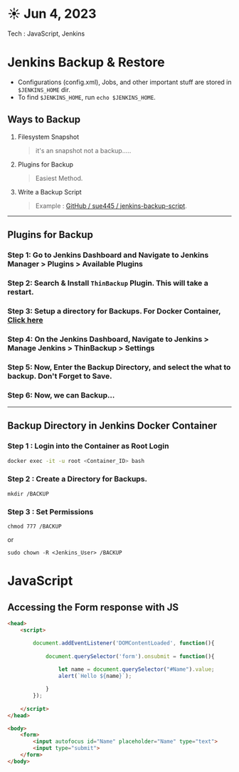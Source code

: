 # ☀️ Jun 4, 2023
Tech : JavaScript, Jenkins

# Jenkins Backup & Restore

- Configurations (config.xml), Jobs, and other important stuff are stored in `$JENKINS_HOME` dir.
- To find `$JENKINS_HOME`, run `echo $JENKINS_HOME`.

## Ways to Backup

1. Filesystem Snapshot
    > it's an snapshot not a backup.....

2. Plugins for Backup
    > Easiest Method.

3. Write a Backup Script
    > Example : [GitHub / sue445 / jenkins-backup-script](https://github.com/sue445/jenkins-backup-script).

<hr>
 
## Plugins for Backup

### **Step 1**: Go to Jenkins Dashboard and Navigate to Jenkins Manager > Plugins > Available Plugins

### **Step 2**: Search & Install `ThinBackup` Plugin. This will take a restart.

### **Step 3**: Setup a directory for Backups. For Docker Container, [Click here](#backup-directory-in-jenkins-docker-container)

### **Step 4**: On the Jenkins Dashboard, Navigate to Jenkins > Manage Jenkins > ThinBackup > Settings

### **Step 5**: Now, Enter the Backup Directory, and select the what to backup. Don't Forget to Save. 

### **Step 6**: Now, we can Backup...

<hr>

## Backup Directory in Jenkins Docker Container

### Step 1 : Login into the Container as Root Login

``` bash
docker exec -it -u root <Container_ID> bash
```

### Step 2 : Create a Directory for Backups.

``` 
mkdir /BACKUP
```

### Step 3 : Set Permissions

```
chmod 777 /BACKUP
```
or
```
sudo chown -R <Jenkins_User> /BACKUP
```

# JavaScript

## Accessing the Form response with JS

``` HTML
<head>
    <script>

        document.addEventListener('DOMContentLoaded', function(){
                
            document.querySelector('form').onsubmit = function(){
                    
                let name = document.querySelector("#Name").value;
                alert(`Hello ${name}`);

            }
        });
    
    </script>
</head>

<body>
    <form>
        <input autofocus id="Name" placeholder="Name" type="text">
        <input type="submit">
    </form>
</body>

```